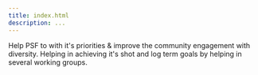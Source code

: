```yaml
---
title: index.html
description: ...
---
```


Help PSF to with it's priorities \& improve the community engagement with diversity. Helping in achieving it's shot and log term goals by helping in several working groups.


